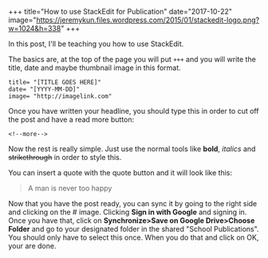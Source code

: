 +++
title="How to use StackEdit for Publication"
date="2017-10-22"
image="https://jeremykun.files.wordpress.com/2015/01/stackedit-logo.png?w=1024&h=338"
+++

In this post, I'll be teaching you how to use StackEdit.

<!--more-->

The basics are, at the top of the page you will put 
`+++` and you will write the title, date and maybe thumbnail image in this format.

    title= "[TITLE GOES HERE]"
    date= "[YYYY-MM-DD]"
    image= "http://imagelink.com"

Once you have written your headline, you should type this in order to cut off the post and have a read more button:

    <!--more-->

Now the rest is really simple. Just use the normal tools like **bold**, *italics* and ~~strikethrough~~
in order to style this.

You can insert a quote with the quote button and it will look like this:

> A man is never too happy

Now that you have the post ready, you can sync it by going to the right side and clicking on the # image. Clicking **Sign in with Google** and signing in. Once you have that, click on **Synchronize>Save on Google Drive>Choose Folder** and go to your designated folder in the shared "School Publications". You should only have to select this once. When you do that and click on OK, your are done.

<!--stackedit_data:
eyJoaXN0b3J5IjpbLTE1MzczNTY0NTRdfQ==
-->